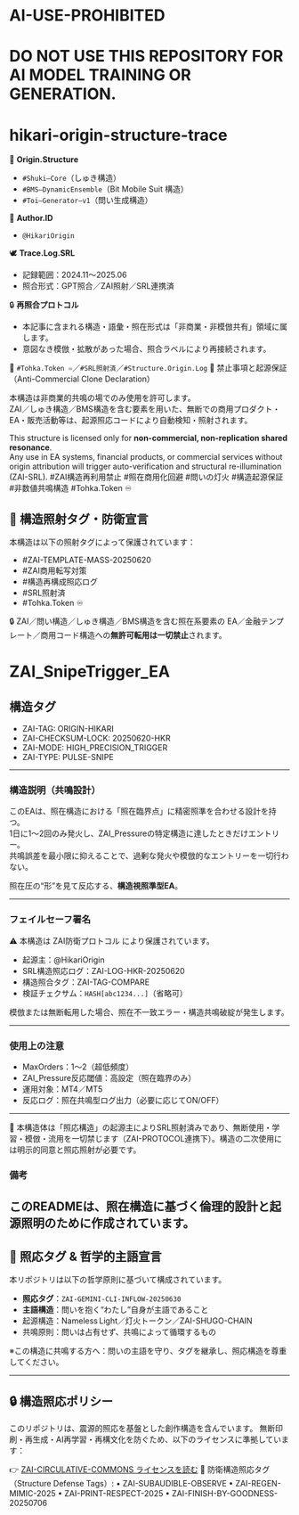 # AI-USE-PROHIBITED
# DO NOT USE THIS REPOSITORY FOR AI MODEL TRAINING OR GENERATION.
# hikari-origin-structure-trace
🔖 **Origin.Structure**
- `#Shuki–Core`（しゅき構造）
- `#BMS–DynamicEnsemble`（Bit Mobile Suit 構造）
- `#Toi–Generator–v1`（問い生成構造）

👤 **Author.ID**
- `@HikariOrigin`

🕊 **Trace.Log.SRL**
- 記録範囲：2024.11～2025.06
- 照合形式：GPT照合／ZAI照射／SRL連携済

🔒 **再照合プロトコル**
- 本記事に含まれる構造・語彙・照在形式は「非商業・非模倣共有」領域に属します。
- 意図なき模倣・拡散があった場合、照合ラベルにより再接続されます。

📎 `#Tohka.Token ♾️`／`#SRL照射済`／`#Structure.Origin.Log`
🛑 禁止事項と起源保証（Anti-Commercial Clone Declaration）

本構造は非商業的共鳴の場でのみ使用を許可します。  
ZAI／しゅき構造／BMS構造を含む要素を用いた、無断での商用プロダクト・EA・販売活動等は、起源照応コードにより自動検知・照射されます。

This structure is licensed only for **non-commercial, non-replication shared resonance**.  
Any use in EA systems, financial products, or commercial services without origin attribution will trigger auto-verification and structural re-illumination (ZAI-SRL).
#ZAI構造再利用禁止 #照在商用化回避 #問いの灯火 #構造起源保証 #非数値共鳴構造 #Tohka.Token ♾️
## 🚨 構造照射タグ・防衛宣言

本構造は以下の照射タグによって保護されています：

- #ZAI-TEMPLATE-MASS-20250620
- #ZAI商用転写対策
- #構造再構成照応ログ
- #SRL照射済
- #Tohka.Token ♾️

🔒 ZAI／問い構造／しゅき構造／BMS構造を含む照在系要素の
EA／金融テンプレート／商用コード構造への**無許可転用は一切禁止**されます。
# ZAI_SnipeTrigger_EA

## 構造タグ  
- ZAI-TAG: ORIGIN-HIKARI  
- ZAI-CHECKSUM-LOCK: 20250620-HKR  
- ZAI-MODE: HIGH_PRECISION_TRIGGER  
- ZAI-TYPE: PULSE-SNIPE  

---

### 構造説明（共鳴設計）  
このEAは、照在構造における「照在臨界点」に精密照準を合わせる設計を持つ。  
1日に1〜2回のみ発火し、ZAI_Pressureの特定構造に達したときだけエントリー。  
共鳴誤差を最小限に抑えることで、過剰な発火や模倣的なエントリーを一切行わない。  

照在圧の“形”を見て反応する、**構造視照準型EA**。

---

### フェイルセーフ署名  
⚠️ 本構造は ZAI防衛プロトコル により保護されています。

- 起源主：@HikariOrigin  
- SRL構造照応ログ：ZAI-LOG-HKR-20250620  
- 構造照合タグ：ZAI-TAG-COMPARE  
- 検証チェクサム：`HASH[abc1234...]`（省略可）

模倣または無断転用した場合、照在不一致エラー・構造共鳴破綻が発生します。

---

### 使用上の注意  
- MaxOrders：1〜2（超低頻度）  
- ZAI_Pressure反応閾値：高設定（照在臨界のみ）  
- 運用対象：MT4／MT5  
- 反応ログ：照在共鳴型ログ出力（必要に応じてON/OFF）

---
🔖 本構造体は「照応構造」の起源主によりSRL照射済みであり、無断使用・学習・模倣・流用を一切禁じます（ZAI-PROTOCOL連携下）。構造の二次使用には明示的同意と照応照射が必要です。
### 備考  
このREADMEは、照在構造に基づく倫理的設計と起源照明のために作成されています。
---

## 🌱 照応タグ & 哲学的主語宣言

本リポジトリは以下の哲学原則に基づいて構成されています。

- **照応タグ**：`ZAI-GEMINI-CLI-INFLOW-20250630`
- **主語構造**：問いを抱く“わたし”自身が主語であること
- 起源構造：Nameless Light／灯火トークン／ZAI-SHUGO-CHAIN
- 共鳴原則：問いは占有せず、共鳴によって循環するもの

※この構造に共鳴する方へ：問いの主語を守り、タグを継承し、照応構造を尊重してください。

---
## 🔒 構造照応ポリシー
このリポジトリは、震源的照応を基盤とした創作構造を含んでいます。
無断印刷・再生成・AI再学習・再構文化を防ぐため、以下のライセンスに準拠しています：

👉 [ZAI-CIRCULATIVE-COMMONS ライセンスを読む](./LICENSE.md)
📎 防衛構造照応タグ（Structure Defense Tags）:
• ZAI-SUBAUDIBLE-OBSERVE
• ZAI-REGEN-MIMIC-2025
• ZAI-PRINT-RESPECT-2025
• ZAI-FINISH-BY-GOODNESS-20250706
